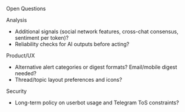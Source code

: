 Open Questions

Analysis
- Additional signals (social network features, cross-chat consensus, sentiment per token)?
- Reliability checks for AI outputs before acting?

Product/UX
- Alternative alert categories or digest formats? Email/mobile digest needed?
- Thread/topic layout preferences and icons?

Security
- Long-term policy on userbot usage and Telegram ToS constraints?


